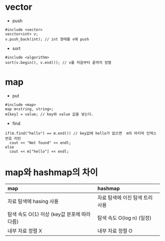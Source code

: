 # vector
- push
```
#include <vector>
vecctor<int> v;
v.push_back(int); // int 형태를 v에 push
```
- sort
```
#include <algorithm>
sort(v.begin(), v.end()); // v를 처음부터 끝까지 정렬
```

# map
- put
```
#include <map>
map m<string, string>;
m[key] = value; // key와 value 값을 넣는다.
```
- find
```
if(m.find("hello") == m.end()) // key값에 hello가 없으면  m의 마지막 인덱스 번호 리턴
  cout << "Not found" << endl;
else
  cout << m["hello"] << endl;
```

# map와 hashmap의 차이
| map | hashmap |
| :------------------- | :------------------- |
| 자료 탐색에 hasing 사용 | 자료 탐색에 이진 탐색 트리 사용 |
|탐색 속도 O(1) 이상 (key값 분포에 따라 다름)  | 탐색 속도 O(log n) (일정)  |
| 내부 자료 정렬 X  | 내부 자료 정렬 O |
